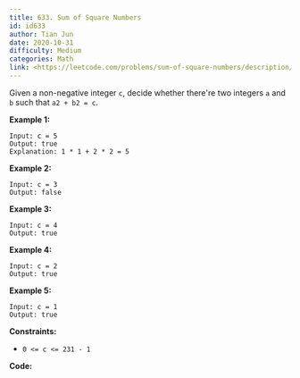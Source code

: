 ```yaml
---
title: 633. Sum of Square Numbers
id: id633
author: Tian Jun
date: 2020-10-31
difficulty: Medium
categories: Math
link: <https://leetcode.com/problems/sum-of-square-numbers/description/>
---
```


Given a non-negative integer `c`, decide whether there're two integers `a` and
`b` such that `a2 + b2 = c`.



**Example 1:**
            
	Input: c = 5    
	Output: true    
	Explanation: 1 * 1 + 2 * 2 = 5    

**Example 2:**
            
	Input: c = 3    
	Output: false    

**Example 3:**
            
	Input: c = 4    
	Output: true    

**Example 4:**
            
	Input: c = 2    
	Output: true    

**Example 5:**
            
	Input: c = 1    
	Output: true    



**Constraints:**

  * `0 <= c <= 231 - 1`


**Code:**
